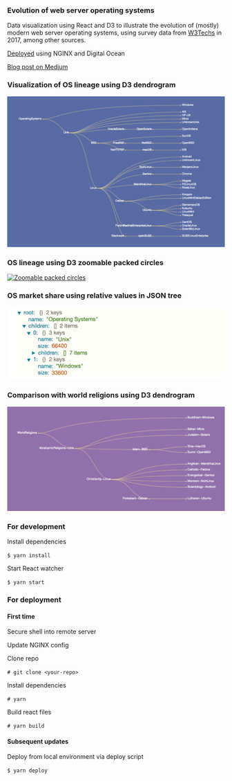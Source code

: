 ### Evolution of web server operating systems

Data visualization using React and D3 to illustrate the evolution of (mostly) modern web server operating systems, using survey data from [W3Techs](https://w3techs.com/technologies/overview/operating_system/all) in 2017, among other sources.

[Deployed](http://os.meowsergirl.com/) using NGINX and Digital Ocean

[Blog post on Medium](https://medium.com/@joycelin.codes/evolution-of-web-server-operating-systems-ba1cf1c1e3d8)

### Visualization of OS lineage using D3 dendrogram
[![OS dendrogram](https://github.com/loopDelicious/operating-systems/blob/master/src/img/dendro.png)](https://github.com/loopDelicious/operating-systems/blob/master/src/img/dendro.png)

### OS lineage using D3 zoomable packed circles
[![Zoomable packed circles](https://github.com/loopDelicious/operating-systems/blob/master/src/img/zoom.gif)](https://github.com/loopDelicious/operating-systems/blob/master/src/img/zoom.gif)

### OS market share using relative values in JSON tree
[![JSON tree](https://github.com/loopDelicious/operating-systems/blob/master/src/img/jsonTree.png)](https://github.com/loopDelicious/operating-systems/blob/master/src/img/zoom.gif)

### Comparison with world religions using D3 dendrogram
[![Comparison with world religions](https://github.com/loopDelicious/operating-systems/blob/master/src/img/religion.png)](https://github.com/loopDelicious/operating-systems/blob/master/src/img/jsonTree.png)

### For development

Install dependencies
 
 `$ yarn install`  
    
Start React watcher
 
 `$ yarn start`    
    
### For deployment

#### First time

Secure shell into remote server

Update NGINX config

Clone repo

 `# git clone <your-repo>`

Install dependencies

 `# yarn`

Build react files

 `# yarn build`

#### Subsequent updates

Deploy from local environment via deploy script

`$ yarn deploy`

